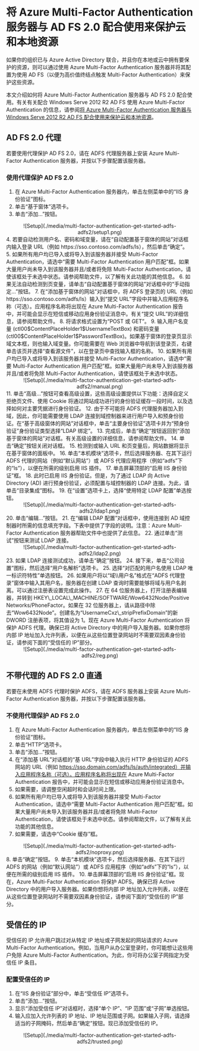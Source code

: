 <properties 
	pageTitle="将 Azure Multi-Factor Authentication 服务器与 AD FS 2.0 配合使用来保护云和本地资源" 
	description="这是与 Azure Multi-Factor Authentication 相关的页面，介绍如何将 Azure MFA 与 AD FS 2.0 配合使用。" 
	services="multi-factor-authentication" 
	documentationCenter="" 
	authors="billmath" 
	manager="stevenpo" 
	editor="curtland"/>

<tags 
	ms.service="multi-factor-authentication" 
	ms.date="08/04/2016" 
	wacn.date=""/>
# 将 Azure Multi-Factor Authentication 服务器与 AD FS 2.0 配合使用来保护云和本地资源

如果你的组织已与 Azure Active Directory 联合，并且你在本地或云中拥有要保护的资源，则可以通过使用 Azure Multi-Factor Authentication 服务器并将其配置为使用 AD FS（以便为高价值终结点触发 Multi-Factor Authentication）来保护这些资源。

本文介绍如何将 Azure Multi-Factor Authentication 服务器与 AD FS 2.0 配合使用。有关有关配合 Windows Serve 2012 R2 AD FS 使用 Azure Multi-Factor Authentication 的信息，请参阅[将 Azure Multi-Factor Authentication 服务器与 Windows Serve 2012 R2 AD FS 配合使用来保护云和本地资源](/documentation/articles/multi-factor-authentication-get-started-adfs-w2k12/)。


## AD FS 2.0 代理
若要使用代理保护 AD FS 2.0，请在 ADFS 代理服务器上安装 Azure Multi-Factor Authentication 服务器，并按以下步骤配置该服务器。

### 使用代理保护 AD FS 2.0

1. 在 Azure Multi-Factor Authentication 服务器内，单击左侧菜单中的“IIS 身份验证”图标。
2. 单击“基于窗体”选项卡。
3. 单击“添加...”按钮。
<center>![Setup](./media/multi-factor-authentication-get-started-adfs-adfs2/setup1.png)</center>
4. 若要自动检测用户名、密码和域变量，请在“自动配置基于窗体的网站”对话框内输入登录 URL（例如 https://sso.contoso.com/adfs/ls），然后单击“确定”。
5. 如果所有用户均已导入或将导入到该服务器并接受 Multi-Factor Authentication，请选中“需要 Multi-Factor Authentication 用户匹配”框。如果大量用户尚未导入到该服务器并且/或者将免除 Multi-Factor Authentication，请使该框处于未选中状态。请参阅帮助文件，以了解有关此功能的其他信息。
6. 如果无法自动检测到页变量，请单击“自动配置基于窗体的网站”对话框中的“手动指定...”按钮。
7. 在“添加基于窗体的网站”对话框中，将 ADFS 登录页的 URL（例如 https://sso.contoso.com/adfs/ls）输入到“提交 URL”字段中并输入应用程序名称（可选）。应用程序名称将出现在 Azure Multi-Factor Authentication 报告中，并可能会显示在短信或移动应用身份验证消息中。有关“提交 URL”的详细信息，请参阅帮助文件。
8. 将请求格式设置为“POST 或 GET”。
9. 输入用户名变量 (ctl00$ContentPlaceHolder1$UsernameTextBox) 和密码变量 (ctl00$ContentPlaceHolder1$PasswordTextBox)。如果基于窗体的登录页显示域文本框，则也输入域变量。你可能需要在 Web 浏览器中导航到该登录页，右键单击该页并选择“查看源文件”，以在登录页中查找输入框的名称。
10. 如果所有用户均已导入或将导入到该服务器并接受 Multi-Factor Authentication，请选中“需要 Multi-Factor Authentication 用户匹配”框。如果大量用户尚未导入到该服务器并且/或者将免除 Multi-Factor Authentication，请使该框处于未选中状态。
<center>![Setup](./media/multi-factor-authentication-get-started-adfs-adfs2/manual.png)</center>
11. 单击“高级...”按钮可查看高级设置，这些高级设置提供以下功能：选择自定义拒绝页文件、使用 Cookie 将通过网站成功进行的身份验证缓存一段时间，以及选择如何对主要凭据进行身份验证。
12. 由于不可能将 ADFS 代理服务器加入到域，因此，你可能需要使用 LDAP 连接到域控制器来进行用户导入和预身份验证。在“基于高级窗体的网站”对话框中，单击“主要身份验证”选项卡并为“预身份验证”身份验证类型选择“LDAP 绑定”。
13. 完成后，单击“确定”按钮返回到“添加基于窗体的网站”对话框。有关高级设置的详细信息，请参阅帮助文件。
14. 单击“确定”按钮关闭对话框。
15. 检测到或输入 URL 和页变量后，网站数据将显示在基于窗体的面板中。
16. 单击“本机模块”选项卡，然后选择服务器、在其下运行 ADFS 代理的网站（例如“默认网站”）或 ADFS 代理应用程序（例如“adfs”下的“ls”），以便在所需的级别启用 IIS 插件。
17. 单击屏幕顶部的“启用 IIS 身份验证”框。
18. 此时已启用 IIS 身份验证。但是，为了通过 LDAP 向 Active Directory (AD) 进行预身份验证，必须配置与域控制器的 LDAP 连接。为此，请单击“目录集成”图标。
19. 在“设置”选项卡上，选择“使用特定 LDAP 配置”单选按钮。
<center>![Setup](./media/multi-factor-authentication-get-started-adfs-adfs2/ldap1.png)</center>
20. 单击“编辑...”按钮。
21. 在“编辑 LDAP 配置”对话框中，使用连接到 AD 域控制器时所需的信息填充字段。下表中提供了字段的说明。注意：Azure Multi-Factor Authentication 服务器帮助文件中也提供了此信息。
22. 通过单击“测试”按钮来测试 LDAP 连接。
<center>![Setup](./media/multi-factor-authentication-get-started-adfs-adfs2/ldap2.png)</center>
23. 如果 LDAP 连接测试成功，请单击“确定”按钮。
24. 接下来，单击“公司设置”图标，然后选择“用户名解析”选项卡。
25. 选择“对匹配的用户名使用 LDAP 唯一标识符特性”单选按钮。
26. 如果用户将以“域\\用户名”格式在“ADFS 代理登录”窗体中输入其用户名，服务器在创建 LDAP 查询时需要能够将域与用户名剥离。可以通过注册表设置完成此操作。
27. 在 64 位服务器上，打开注册表编辑器，并转到 HKEY\_LOCAL\_MACHINE/SOFTWARE/Wow6432Node/Positive Networks/PhoneFactor。如果在 32 位服务器上，请从路径中除去“Wow6432Node”。创建名为“UsernameCxz\_stripPrefixDomain”的新 DWORD 注册表项，将其值设为 1。现在 Azure Multi-Factor Authentication 将保护 ADFS 代理。确保已将 Active Directory 中的用户导入服务器。如果你想将内部 IP 地址加入允许列表，以便在从这些位置登录网站时不需要双因素身份验证，请参阅下面的“受信任的 IP”部分。

<center>![Setup](./media/multi-factor-authentication-get-started-adfs-adfs2/reg.png)</center>

## 不带代理的 AD FS 2.0 直通

若要在未使用 ADFS 代理时保护 ADFS，请在 ADFS 服务器上安装 Azure Multi-Factor Authentication 服务器，并按以下步骤配置该服务器。

### 不使用代理保护 AD FS 2.0
1. 在 Azure Multi-Factor Authentication 服务器内，单击左侧菜单中的“IIS 身份验证”图标。
2. 单击“HTTP”选项卡。
3. 单击“添加...”按钮。
4. 在“添加基 URL”对话框的“基 URL”字段中输入执行 HTTP 身份验证的 ADFS 网站的 URL（例如 https://sso.domain.com/adfs/ls/auth/integrated）并输入应用程序名称（可选）。应用程序名称将出现在 Azure Multi-Factor Authentication 报告中，并可能会显示在短信或移动应用身份验证消息中。
5. 如果需要，请调整空闲超时和会话时间上限。
6. 如果所有用户均已导入或将导入到该服务器并接受 Multi-Factor Authentication，请选中“需要 Multi-Factor Authentication 用户匹配”框。如果大量用户尚未导入到该服务器并且/或者将免除 Multi-Factor Authentication，请使该框处于未选中状态。请参阅帮助文件，以了解有关此功能的其他信息。
7. 如果需要，请选中“Cookie 缓存”框。
<center>![Setup](./media/multi-factor-authentication-get-started-adfs-adfs2/noproxy.png)</center>
8. 单击“确定”按钮。
9. 单击“本机模块”选项卡，然后选择服务器、在其下运行 ADFS 的网站（例如“默认网站”）或 ADFS 应用程序（例如“adfs”下的“ls”），以便在所需的级别启用 IIS 插件。
10. 单击屏幕顶部的“启用 IIS 身份验证”框。现在，Azure Multi-Factor Authentication 将保护 ADFS。确保已将 Active Directory 中的用户导入服务器。如果你想将内部 IP 地址加入允许列表，以便在从这些位置登录网站时不需要双因素身份验证，请参阅下面的“受信任的 IP”部分。


## 受信任的 IP
受信任的 IP 允许用户跳过对从特定 IP 地址或子网发起的网站请求的 Azure Multi-Factor Authentication。例如，当用户从办公室登录时，你可能想让这些用户免除 Azure Multi-Factor Authentication。为此，你可将办公室子网指定为受信任 IP 条目。

### 配置受信任的 IP


1. 在“IIS 身份验证”部分中，单击“受信任 IP”选项卡。
1. 单击“添加...”按钮。
1. 显示“添加受信任 IP”对话框时，选择“单个 IP”、“IP 范围”或“子网”单选按钮。
1. 输入应加入允许列表的 IP 地址、IP 地址范围或子网。如果输入子网，请选择适当的子网掩码，然后单击“确定”按钮。现已添加受信任的 IP。


<center>![Setup](./media/multi-factor-authentication-get-started-adfs-adfs2/trusted.png)</center>

 

<!---HONumber=Mooncake_0912_2016-->